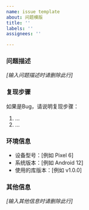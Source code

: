 ```yaml
---
name: issue template
about: 问题模版
title: ''
labels: ''
assignees: ''

---
```


<!-- 为了更高效的维护本开源库，请遵循以下模版来反馈问题；对于随意填写的无效反馈，将被无视并不定期进行关闭。 -->

### 问题描述

<!-- 请清晰地描述你遇到的问题或需求。 -->
    
_[输入问题描述时请删除此行]_

### 复现步骤

<!-- 如果不确定是否是Bug，可以优先使用提供的 Demo 进行测试与验证，以此进行初步的判定。 -->

如果是Bug，请说明复现步骤：

1. …
2. …

### 环境信息

- 设备型号：[例如 Pixel 6]
- 系统版本：[例如 Android 12]
- 使用的库版本：[例如 v1.0.0]

### 其他信息

<!-- 可提供任何其他相关信息，例如截图、相关代码或日志、可能的解决方案等。 -->

_[输入其他信息时请删除此行]_
